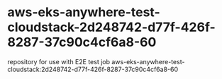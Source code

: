 # aws-eks-anywhere-test-cloudstack-2d248742-d77f-426f-8287-37c90c4cf6a8-60
repository for use with E2E test job aws-eks-anywhere-test-cloudstack:2d248742-d77f-426f-8287-37c90c4cf6a8-60
